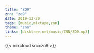 ```yaml
---
title: "ZO9"
znn: "zo9"
date: 2019-12-20
tags: [music,mixtape,znn]
theme: "znn"
links: [disktree.net/music/ZNN/ZO9.mp3]
---
```

{{< mixcloud src=zo9 >}}
